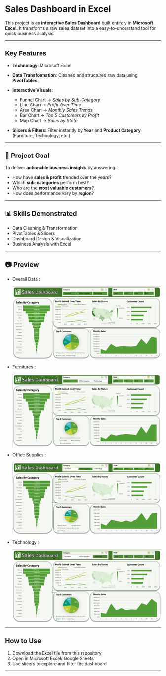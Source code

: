 # Sales Dashboard in Excel

This project is an **interactive Sales Dashboard** built entirely in **Microsoft Excel**.
It transforms a raw sales dataset into a easy-to-understand tool for quick business analysis.

---

##  Key Features

* **Technology**: Microsoft Excel 
* **Data Transformation**: Cleaned and structured raw data using **PivotTables**
* **Interactive Visuals**:

  * Funnel Chart → *Sales by Sub-Category*
  * Line Chart → *Profit Over Time*
  * Area Chart → *Monthly Sales Trends*
  * Bar Chart → *Top 5 Customers by Profit*
  * Map Chart → *Sales by State*
* **Slicers & Filters**: Filter instantly by **Year** and **Product Category** (Furniture, Technology, etc.)

---

## 🎯 Project Goal

To deliver **actionable business insights** by answering:

* How have **sales & profit** trended over the years?
* Which **sub-categories** perform best?
* Who are the **most valuable customers**?
* How does performance vary by **region**?

---

## 📊 Skills Demonstrated

* Data Cleaning & Transformation
* PivotTables & Slicers
* Dashboard Design & Visualization
* Business Analysis with Excel

---

## 📷 Preview

* Overall Data :
  <p align="left">
  <img src="Overall_Data.png" alt="Overall Data" width="500">
  </p>

* Furnitures :
  <p align="left">
  <img src="Furnitures.png" alt="Overall Data" width="500">
  </p>

* Office Supplies :
  <p align="left">
  <img src="OfficeSupplies.png" alt="Overall Data" width="500">
  </p>

* Technology :
  <p align="left">
  <img src="Technology.png" alt="Overall Data" width="500">
  </p>

---

##  How to Use 

1. Download the Excel file from this repository
2. Open in Microsoft Excel/ Google Sheets
3. Use slicers to explore and filter the dashboard

---
